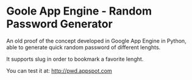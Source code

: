 Goole App Engine - Random Password Generator
======================

An old proof of the concept developed in Google App Engine in Python, able to generate quick random password of different lenghts.

It supports slug in order to bookmark a favorite lenght.

You can test it at: http://pwd.appspot.com
